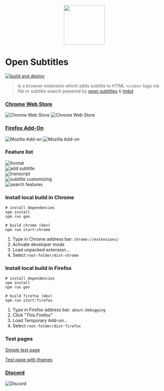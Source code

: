 <div align="center">
<img width="130" height="125" src="https://github.com/plussub/opensubtitles-extension/blob/master/src/res/icons/logo128.png?raw=true">
</div>


# Open Subtitles
[![build and deploy](https://github.com/plussub/opensubtitles-extension/actions/workflows/build.yml/badge.svg)](https://github.com/plussub/opensubtitles-extension/actions/workflows/build.yml)

> is a browser extension which adds subtitle to HTML `<video>` tags via file or subtitle search powered by [open subtitles](https://opensubtitles.org) & [tmbd](https://www.themoviedb.org/)

### [Chrome Web Store](https://chrome.google.com/webstore/detail/opensubtitles/gbagdbjhcmodnokmjfhkhagnhgmmpgan)

![Chrome Web Store](https://img.shields.io/chrome-web-store/stars/gbagdbjhcmodnokmjfhkhagnhgmmpgan?color=%233c3c3c)
![Chrome Web Store](https://img.shields.io/chrome-web-store/users/gbagdbjhcmodnokmjfhkhagnhgmmpgan?color=%233c3c3c)

### [Firefox Add-On](https://addons.mozilla.org/en-US/firefox/addon/opensubtitles/)
![Mozilla Add-on](https://img.shields.io/amo/stars/opensubtitles?color=%233c3c3c)
![Mozilla Add-on](https://img.shields.io/amo/users/opensubtitles?color=%233c3c3c)


### Feature list
![format](https://img.shields.io/badge/format-.vtt_.srt_.ssa_.ass-3c3c3c) <br>
![add subtitle](https://img.shields.io/badge/add_subtitle_via-file--dialog_file--dropzone_search-3c3c3c) <br>
![transcript](https://img.shields.io/badge/transcript-jump--to--timepoint_copy--subtitle--with--shift--left--click_highlight--current--showed--subtitle-3c3c3c) <br>
![subtitle customizing](https://img.shields.io/badge/subtitle_customizing-offset--time_font--size_font--color_background--color_position-3c3c3c) <br>
![search features](https://img.shields.io/badge/search_features-hearing--impaired--filter_episode--filter_season--filter-3c3c3c) <br>

### Install local build in Chrome
```
# install dependencies
npm install
npm run gen

# build chrome (dev)
npm run start:chrome
```

1) Type in Chrome address bar: `chrome://extensions/`
2) Activate developer mode
3) Load unpacked extension...
4) Select `root-folder/dist-chrome`

### Install local build in Firefox
```
# install dependencies
npm install
npm run gen

# build firefox (dev)
npm run start:firefox
```

1) Type in Firefox address bar: `about:debugging`
2) Click "This Firefox"
3) Load Temporary Add-on...
4) Select `root-folder/dist-firefox`


### Test pages
[Simple test page](https://plussub-test-page.netlify.app/)

[Test page with iframes](https://plussub-test-iframe.netlify.app/)

### [Discord](https://discord.gg/sEEeu5r9Nb) 
![Discord](https://img.shields.io/discord/761820390254706709?color=%233c3c3c)

